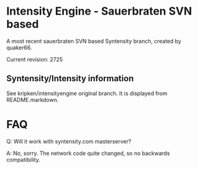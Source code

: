 Intensity Engine - Sauerbraten SVN based
================

A most recent sauerbraten SVN based Syntensity branch,
created by quaker66.

Current revision: 2725


Syntensity/Intensity information
--------------------

See kripken/intensityengine original branch. It is displayed
from README.markdown.


FAQ
=====

Q: Will it work with syntensity.com masterserver?

A: No, sorry. The network code quite changed, so no backwards compatibility.
